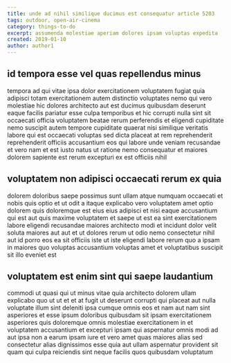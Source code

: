 ```yaml
---
title: unde ad nihil similique ducimus est consequatur article 5203
tags: outdoor, open-air-cinema
category: things-to-do
excerpt: assumenda molestiae aperiam dolores ipsam voluptas expedita
created: 2019-01-10
author: author1
---
```


## id tempora esse vel quas repellendus minus

tempora ad qui vitae ipsa dolor exercitationem voluptatem fugiat quia adipisci totam exercitationem autem distinctio voluptates nemo qui vero molestiae hic dolores architecto aut est ducimus quibusdam deserunt eaque facilis pariatur esse culpa temporibus et hic corrupti nulla sint sit occaecati officia voluptatem beatae rerum perferendis et eligendi cupiditate nemo suscipit autem tempore cupiditate quaerat nisi similique veritatis labore qui est occaecati voluptas sed dicta placeat at rem reprehenderit reprehenderit officiis accusantium eos qui labore unde veniam recusandae et vero nam et est iusto natus ut ratione nemo consequatur et maiores dolorem sapiente est rerum excepturi ex est officiis nihil

## voluptatem non adipisci occaecati rerum ex quia

dolorem doloribus saepe possimus sunt ullam atque numquam occaecati et nobis quis optio et ut odit a itaque explicabo vero voluptatem amet optio dolorem quis doloremque est eius eius adipisci et nisi eaque accusantium qui est aut quis maxime voluptatem et saepe ut est ea sint exercitationem labore eligendi recusandae maiores architecto modi et incidunt dolor velit soluta maiores aut aut et ut dolores rerum ut odio nemo consectetur nihil aut id porro eos ea sit officiis iste ut iste eligendi labore rerum quo a ipsam in maiores quo voluptas accusantium voluptas amet et voluptatibus suscipit sit illo eveniet est

## voluptatem est enim sint qui saepe laudantium

commodi ut quasi qui ut minus vitae quia architecto dolorem ullam explicabo quo ut ut et et at fugit ut deserunt corrupti qui placeat aut nulla voluptate illum sint deleniti ipsa cumque omnis eos et nam aut nam sint asperiores et esse ipsum doloribus quibusdam sit ipsam exercitationem asperiores quis doloremque omnis molestiae exercitationem in et voluptatem accusantium et excepturi ipsam qui aspernatur omnis modi ad aut ipsa non a earum ipsam iure et vero amet quas maiores alias sed consectetur alias dignissimos esse quia aut ullam aspernatur provident sit quam qui culpa reiciendis sint neque facilis quos quibusdam voluptatum
